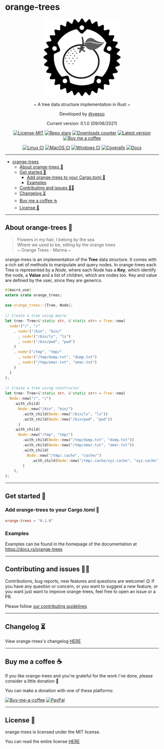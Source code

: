 # orange-trees

<p align="center">
  <img src="docs/images/orange-trees.svg" width="256" height="256" />
</p>

<p align="center">~ A tree data structure implementation in Rust ~</p>

<p align="center">Developed by <a href="https://veeso.github.io/" target="_blank">@veeso</a></p>
<p align="center">Current version: 0.1.0 (09/06/2021)</p>

<p align="center">
  <a href="https://opensource.org/licenses/MIT"
    ><img
      src="https://img.shields.io/badge/License-MIT-teal.svg"
      alt="License-MIT"
  /></a>
  <a href="https://github.com/veeso/orange-trees/stargazers"
    ><img
      src="https://img.shields.io/github/stars/veeso/orange-trees.svg"
      alt="Repo stars"
  /></a>
  <a href="https://crates.io/crates/orange-trees"
    ><img
      src="https://img.shields.io/crates/d/orange-trees.svg"
      alt="Downloads counter"
  /></a>
  <a href="https://crates.io/crates/orange-trees"
    ><img
      src="https://img.shields.io/crates/v/orange-trees.svg"
      alt="Latest version"
  /></a>
  <a href="https://www.buymeacoffee.com/veeso">
    <img
      src="https://img.shields.io/badge/Donate-BuyMeACoffee-yellow.svg"
      alt="Buy me a coffee"
  /></a>
</p>
<p align="center">
  <a href="https://github.com/veeso/orange-trees/actions"
    ><img
      src="https://github.com/veeso/orange-trees/workflows/Linux/badge.svg"
      alt="Linux CI"
  /></a>
  <a href="https://github.com/veeso/orange-trees/actions"
    ><img
      src="https://github.com/veeso/orange-trees/workflows/MacOS/badge.svg"
      alt="MacOS CI"
  /></a>
  <a href="https://github.com/veeso/orange-trees/actions"
    ><img
      src="https://github.com/veeso/orange-trees/workflows/Windows/badge.svg"
      alt="Windows CI"
  /></a>
  <a href="https://coveralls.io/github/veeso/orange-trees"
    ><img
      src="https://coveralls.io/repos/github/veeso/orange-trees/badge.svg"
      alt="Coveralls"
  /></a>
  <a href="https://docs.rs/orange-trees"
    ><img
      src="https://docs.rs/orange-trees/badge.svg"
      alt="Docs"
  /></a>
</p>

---

- [orange-trees](#orange-trees)
  - [About orange-trees 🍊](#about-orange-trees-)
  - [Get started 🏁](#get-started-)
    - [Add orange-trees to your Cargo.toml 🦀](#add-orange-trees-to-your-cargotoml-)
    - [Examples](#examples)
  - [Contributing and issues 🤝🏻](#contributing-and-issues-)
  - [Changelog ⏳](#changelog-)
  - [Buy me a coffee ☕](#buy-me-a-coffee-)
  - [License 📃](#license-)

---

## About orange-trees 🍊

> Flowers in my hair, I belong by the sea  
> Where we used to be, sitting by the orange trees  
> ~ Orange Trees - Marina ~

orange-trees is an implementation of the **Tree** data structure. It comes with a rich set of methods to manipulate and query nodes.
In orange-trees each Tree is represented by a *Node*, where each Node has a **Key**, which identify the node, a **Value** and a list of children, which are nodes too.
Key and value are defined by the user, since they are generics.

```rust
#[macro_use]
extern crate orange_trees;

use orange_trees::{Tree, Node};

// Create a tree using macro
let tree: Tree<&'static str, &'static str> = Tree::new(
  node!("/", "/"
    , node!("/bin", "bin/"
      , node!("/bin/ls", "ls")
      , node!("/bin/pwd", "pwd")
    )
    , node!("/tmp", "tmp/"
      , node!("/tmp/dump.txt", "dump.txt")
      , node!("/tmp/omar.txt", "omar.txt")
    )
  )
);

// Create a tree using constructor
let tree: Tree<&'static str, &'static str> = Tree::new(
  Node::new("/", "/")
    .with_child(
      Node::new("/bin", "bin/")
        .with_child(Node::new("/bin/ls", "ls"))
        .with_child(Node::new("/bin/pwd", "pwd"))
      )
    .with_child(
      Node::new("/tmp", "tmp/")
        .with_child(Node::new("/tmp/dump.txt", "dump.txt"))
        .with_child(Node::new("/tmp/omar.txt", "omar.txt"))
        .with_child(
          Node::new("/tmp/.cache", "cache/")
            .with_child(Node::new("/tmp/.cache/xyz.cache", "xyz.cache"))
        )
    ),
);
```

---

## Get started 🏁

### Add orange-trees to your Cargo.toml 🦀

```toml
orange-trees = "0.1.0"
```

### Examples

Examples can be found in the homepage of the documentation at <https://docs.rs/orange-trees>

---

## Contributing and issues 🤝🏻

Contributions, bug reports, new features and questions are welcome! 😉
If you have any question or concern, or you want to suggest a new feature, or you want just want to improve orange-trees, feel free to open an issue or a PR.

Please follow [our contributing guidelines](CONTRIBUTING.md)

---

## Changelog ⏳

View orange-trees's changelog [HERE](CHANGELOG.md)

---

## Buy me a coffee ☕

If you like orange-trees and you're grateful for the work I've done, please consider a little donation 🥳

You can make a donation with one of these platforms:

[![Buy-me-a-coffee](https://img.shields.io/badge/-buy_me_a%C2%A0coffee-gray?style=for-the-badge&logo=buy-me-a-coffee)](https://www.buymeacoffee.com/veeso)
[![PayPal](https://img.shields.io/badge/PayPal-00457C?style=for-the-badge&logo=paypal&logoColor=white)](https://www.paypal.me/chrisintin)

---

## License 📃

orange-trees is licensed under the MIT license.

You can read the entire license [HERE](LICENSE)

